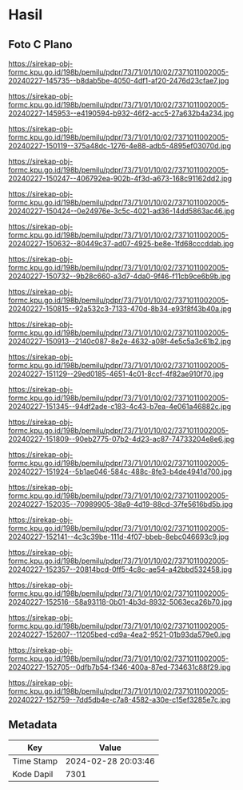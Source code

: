 # Hasil

## Foto C Plano

https://sirekap-obj-formc.kpu.go.id/198b/pemilu/pdpr/73/71/01/10/02/7371011002005-20240227-145735--b8dab5be-4050-4df1-af20-2476d23cfae7.jpg

https://sirekap-obj-formc.kpu.go.id/198b/pemilu/pdpr/73/71/01/10/02/7371011002005-20240227-145953--e4190594-b932-46f2-acc5-27a632b4a234.jpg

https://sirekap-obj-formc.kpu.go.id/198b/pemilu/pdpr/73/71/01/10/02/7371011002005-20240227-150119--375a48dc-1276-4e88-adb5-4895ef03070d.jpg

https://sirekap-obj-formc.kpu.go.id/198b/pemilu/pdpr/73/71/01/10/02/7371011002005-20240227-150247--406792ea-902b-4f3d-a673-168c91162dd2.jpg

https://sirekap-obj-formc.kpu.go.id/198b/pemilu/pdpr/73/71/01/10/02/7371011002005-20240227-150424--0e24976e-3c5c-4021-ad36-14dd5863ac46.jpg

https://sirekap-obj-formc.kpu.go.id/198b/pemilu/pdpr/73/71/01/10/02/7371011002005-20240227-150632--80449c37-ad07-4925-be8e-1fd68cccddab.jpg

https://sirekap-obj-formc.kpu.go.id/198b/pemilu/pdpr/73/71/01/10/02/7371011002005-20240227-150732--9b28c660-a3d7-4da0-9f46-f11cb9ce6b9b.jpg

https://sirekap-obj-formc.kpu.go.id/198b/pemilu/pdpr/73/71/01/10/02/7371011002005-20240227-150815--92a532c3-7133-470d-8b34-e93f8f43b40a.jpg

https://sirekap-obj-formc.kpu.go.id/198b/pemilu/pdpr/73/71/01/10/02/7371011002005-20240227-150913--2140c087-8e2e-4632-a08f-4e5c5a3c61b2.jpg

https://sirekap-obj-formc.kpu.go.id/198b/pemilu/pdpr/73/71/01/10/02/7371011002005-20240227-151129--29ed0185-4651-4c01-8ccf-4f82ae910f70.jpg

https://sirekap-obj-formc.kpu.go.id/198b/pemilu/pdpr/73/71/01/10/02/7371011002005-20240227-151345--94df2ade-c183-4c43-b7ea-4e061a46882c.jpg

https://sirekap-obj-formc.kpu.go.id/198b/pemilu/pdpr/73/71/01/10/02/7371011002005-20240227-151809--90eb2775-07b2-4d23-ac87-74733204e8e6.jpg

https://sirekap-obj-formc.kpu.go.id/198b/pemilu/pdpr/73/71/01/10/02/7371011002005-20240227-151924--5b1ae046-584c-488c-8fe3-b4de4941d700.jpg

https://sirekap-obj-formc.kpu.go.id/198b/pemilu/pdpr/73/71/01/10/02/7371011002005-20240227-152035--70989905-38a9-4d19-88cd-37fe5616bd5b.jpg

https://sirekap-obj-formc.kpu.go.id/198b/pemilu/pdpr/73/71/01/10/02/7371011002005-20240227-152141--4c3c39be-111d-4f07-bbeb-8ebc046693c9.jpg

https://sirekap-obj-formc.kpu.go.id/198b/pemilu/pdpr/73/71/01/10/02/7371011002005-20240227-152357--20814bcd-0ff5-4c8c-ae54-a42bbd532458.jpg

https://sirekap-obj-formc.kpu.go.id/198b/pemilu/pdpr/73/71/01/10/02/7371011002005-20240227-152516--58a93118-0b01-4b3d-8932-5063eca26b70.jpg

https://sirekap-obj-formc.kpu.go.id/198b/pemilu/pdpr/73/71/01/10/02/7371011002005-20240227-152607--11205bed-cd9a-4ea2-9521-01b93da579e0.jpg

https://sirekap-obj-formc.kpu.go.id/198b/pemilu/pdpr/73/71/01/10/02/7371011002005-20240227-152705--0dfb7b54-f346-400a-87ed-734631c88f29.jpg

https://sirekap-obj-formc.kpu.go.id/198b/pemilu/pdpr/73/71/01/10/02/7371011002005-20240227-152759--7dd5db4e-c7a8-4582-a30e-c15ef3285e7c.jpg


## Metadata

| Key        | Value               |
| ---------- | ------------------- |
| Time Stamp | 2024-02-28 20:03:46 |
| Kode Dapil | 7301                |




